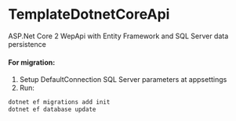 # TemplateDotnetCoreApi

ASP.Net Core 2 WepApi with Entity Framework and SQL Server data persistence

#### For migration:
1. Setup DefaultConnection SQL Server parameters at appsettings
2. Run:
```sh
dotnet ef migrations add init
dotnet ef database update
```


